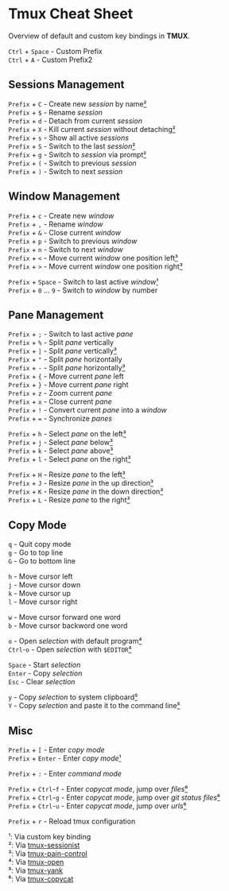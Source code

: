 # Tmux Cheat Sheet
Overview of default and custom key bindings in **TMUX**.

`Ctrl` + `Space` - Custom Prefix  
`Ctrl` + `A` - Custom Prefix2

## Sessions Management

`Prefix` + `C` - Create new *session* by name[²](#sessionist)  
`Prefix` + `$` - Rename *session*  
`Prefix` + `d` - Detach from current *session*  
`Prefix` + `X` - Kill current *session* without detaching[²](#sessionist)  
`Prefix` + `s` - Show all active *sessions*  
`Prefix` + `S` - Switch to the last *session*[²](#sessionist)  
`Prefix` + `g` - Switch to *session* via prompt[²](#sessionist)  
`Prefix` + `(` - Switch to previous *session*  
`Prefix` + `)` - Switch to next *session*

## Window Management

`Prefix` + `c` - Create new *window*  
`Prefix` + `,` - Rename *window*  
`Prefix` + `&` - Close current *window*  
`Prefix` + `p` - Switch to previous *window*  
`Prefix` + `n` - Switch to next *window*  
`Prefix` + `<` - Move current *window* one position left[³](#pain-control)  
`Prefix` + `>` - Move current *window* one position right[³](#pain-control)  

`Prefix` + `Space` - Switch to last active *window*[¹](#custom)  
`Prefix` + `0` … `9` - Switch to *window* by number  

## Pane Management

`Prefix` + `;` - Switch to last active *pane*  
`Prefix` + `%` - Split *pane* vertically  
`Prefix` + `|` - Split *pane* vertically[³](#pain-control)  
`Prefix` + `"` - Split *pane* horizontally  
`Prefix` + `-` - Split *pane* horizontally[³](#pain-control)  
`Prefix` + `{` - Move current *pane* left  
`Prefix` + `}` - Move current *pane* right  
`Prefix` + `z` - Zoom current *pane*  
`Prefix` + `x` - Close current *pane*  
`Prefix` + `!` - Convert current *pane* into a *window*  
`Prefix` + `=` - Synchronize *panes*  

`Prefix` + `h` - Select *pane* on the left[³](#pain-control)  
`Prefix` + `j` - Select *pane* below[³](#pain-control)  
`Prefix` + `k` - Select *pane* above[³](#pain-control)  
`Prefix` + `l` - Select *pane* on the right[³](#pain-control)  

`Prefix` + `H` - Resize *pane* to the left[³](#pain-control)  
`Prefix` + `J` - Resize *pane* in the up direction[³](#pain-control)  
`Prefix` + `K` - Resize *pane* in the down direction[³](#pain-control)  
`Prefix` + `L` - Resize *pane* to the right[³](#pain-control)  

## Copy Mode

`q` - Quit copy mode  
`g` - Go to top line  
`G` - Go to bottom line  

`h` - Move cursor left  
`j` - Move cursor down  
`k` - Move cursor up  
`l` - Move cursor right  

`w` - Move cursor forward one word  
`b` - Move cursor backword one word  

`o` - Open *selection* with default program[⁴](#open)  
`Ctrl`-`o` - Open *selection* with `$EDITOR`[⁴](#open)  

`Space` - Start *selection*  
`Enter` - Copy *selection*  
`Esc` - Clear *selection*  

`y` - Copy *selection* to system clipboard[⁵](#yank)  
`Y` - Copy *selection* and paste it to the command line[⁵](#yank)  

## Misc

`Prefix` + `[` - Enter *copy mode*  
`Prefix` + `Enter` - Enter *copy mode*[¹](#custom)  

`Prefix` + `:` - Enter *command mode*  

`Prefix` + `Ctrl`-`f` - Enter *copycat mode*, jump over *files*[⁶](#copycat)  
`Prefix` + `Ctrl`-`g` - Enter *copycat mode*, jump over *git status files*[⁶](#copycat)  
`Prefix` + `Ctrl`-`u` - Enter *copycat mode*, jump over *urls*[⁶](#copycat)  

`Prefix` + `r` - Reload tmux configuration  

<a name="custom">¹</a>: Via custom key binding  
<a name="sessionist">²</a>: Via [tmux-sessionist](https://github.com/tmux-plugins/tmux-sessionist)  
<a name="pain-control">³</a>: Via [tmux-pain-control](https://github.com/tmux-plugins/tmux-pain-control)  
<a name="open">⁴</a>: Via [tmux-open](https://github.com/tmux-plugins/tmux-open)  
<a name="yank">⁵</a>: Via [tmux-yank](https://github.com/tmux-plugins/tmux-yank)  
<a name="copycat">⁶</a>: Via [tmux-copycat](https://github.com/tmux-plugins/tmux-copycat)  
